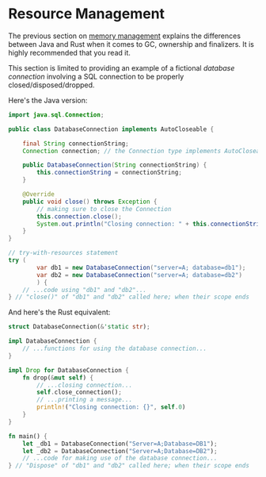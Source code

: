 # Resource Management

The previous section on [memory management] explains the differences between Java
and Rust when it comes to GC, ownership and finalizers. It is highly recommended that you read it.

This section is limited to providing an example of a fictional
_database connection_ involving a SQL connection to be properly
closed/disposed/dropped.

Here's the Java version:

```java
import java.sql.Connection;

public class DatabaseConnection implements AutoCloseable {

    final String connectionString;
    Connection connection; // the Connection type implements AutoCloseable

    public DatabaseConnection(String connectionString) {
        this.connectionString = connectionString;
    }

    @Override
    public void close() throws Exception {
        // making sure to close the Connection
        this.connection.close();
        System.out.println("Closing connection: " + this.connectionString);
    }
}

// try-with-resources statement
try (
        var db1 = new DatabaseConnection("server=A; database=db1");
        var db2 = new DatabaseConnection("server=A; database=db2")
        ) {
    // ...code using "db1" and "db2"...
} // "close()" of "db1" and "db2" called here; when their scope ends
```

And here's the Rust equivalent:

```rust
struct DatabaseConnection(&'static str);

impl DatabaseConnection {
    // ...functions for using the database connection...
}

impl Drop for DatabaseConnection {
    fn drop(&mut self) {
        // ...closing connection...
        self.close_connection();
        // ...printing a message...
        println!("Closing connection: {}", self.0)
    }
}

fn main() {
    let _db1 = DatabaseConnection("Server=A;Database=DB1");
    let _db2 = DatabaseConnection("Server=A;Database=DB2");
    // ...code for making use of the database connection...
} // "Dispose" of "db1" and "db2" called here; when their scope ends
```

[memory management]: ../memory-management/index.md
